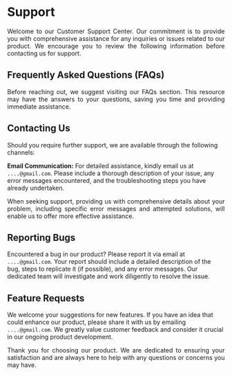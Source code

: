 # Support

<p align="justify">
Welcome to our Customer Support Center. Our commitment is to provide you with comprehensive assistance for any inquiries or issues related to our product. We encourage you to review the following information before contacting us for support.
</p>

## Frequently Asked Questions (FAQs)

<p align="justify">
Before reaching out, we suggest visiting our FAQs section. This resource may have the answers to your questions, saving you time and providing immediate assistance.
</p>

## Contacting Us

<p align="justify">

Should you require further support, we are available through the following channels:

</p>

<p align="justify">

**Email Communication:** For detailed assistance, kindly email us at `....@gmail.com`. Please include a thorough description of your issue, any error messages encountered, and the troubleshooting steps you have already undertaken.

</p>

<p align="justify">
When seeking support, providing us with comprehensive details about your problem, including specific error messages and attempted solutions, will enable us to offer more effective assistance.
</p>

## Reporting Bugs

<p align="justify">

Encountered a bug in our product? Please report it via email at `....@gmail.com`. Your report should include a detailed description of the bug, steps to replicate it (if possible), and any error messages. Our dedicated team will investigate and work diligently to resolve the issue.

</p>

## Feature Requests

<p align="justify">

We welcome your suggestions for new features. If you have an idea that could enhance our product, please share it with us by emailing `....@gmail.com`. We greatly value customer feedback and consider it crucial in our ongoing product development.

</p>

<p align="justify">
Thank you for choosing our product. We are dedicated to ensuring your satisfaction and are always here to help with any questions or concerns you may have.
</p>